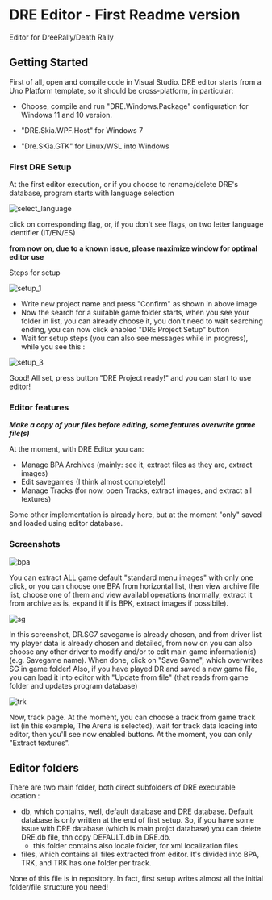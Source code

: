 # DRE Editor - First Readme version

Editor for DreeRally/Death Rally

## Getting Started

First of all, open and compile code in Visual Studio. DRE editor starts from a Uno Platform template, so it should be cross-platform, in particular:

- Choose, compile and run "DRE.Windows.Package" configuration for Windows 11 and 10 version.

- "DRE.Skia.WPF.Host" for Windows 7

- "Dre.SKia.GTK" for Linux/WSL into Windows

### First DRE Setup

At the first editor execution, or if you choose to rename/delete DRE's database, program starts with language selection 

![select_language](https://user-images.githubusercontent.com/37436823/160473012-2bdc6127-cc07-40bf-8fc7-6ea9751e3ef8.png)

click on corresponding flag, or, if you don't see flags, on two letter language identifier (IT/EN/ES)

**from now on, due to a known issue, please maximize window for optimal editor use**

Steps for setup

![setup_1](https://user-images.githubusercontent.com/37436823/160474424-c6e0e056-d7a9-4fff-8df1-55b93d3b28b8.png)

- Write new project name and press "Confirm" as shown in above image
- Now the search for a suitable game folder starts, when you see your folder in list, you can already choose it, you don't need to wait searching ending, you can now click enabled "DRE Project Setup" button
- Wait for setup steps (you can also see messages while in progress), while you see this :

![setup_3](https://user-images.githubusercontent.com/37436823/160475613-91bde35f-a3e4-492a-b01a-61b9173f0318.png)

Good! All set, press button "DRE Project ready!" and you can start to use editor!

### Editor features

***Make a copy of your files before editing, some features overwrite game file(s)***

At the moment, with DRE Editor you can:

- Manage BPA Archives (mainly: see it, extract files as they are, extract images)
- Edit savegames (I think almost completely!)
- Manage Tracks (for now, open Tracks, extract images, and extract all textures)

Some other implementation is already here, but at the moment "only" saved and loaded using editor database.

### Screenshots

![bpa](https://user-images.githubusercontent.com/37436823/160477589-e7ef8af7-bef3-43af-89a0-a2bc1dd996bf.png)

 You can extract ALL game default "standard menu images" with only one click, or you can choose one BPA from horizontal list, then view archive file list, choose one of them and view availabl operations (normally, extract it from archive as is, expand it if is BPK, extract images if possibile).
 
 ![sg](https://user-images.githubusercontent.com/37436823/160478363-475b1cf7-28a3-4288-8466-903740717a1f.png)

In this screenshot, DR.SG7 savegame is already chosen, and from driver list my player data is already chosen and detailed, from now on you can also choose any other driver to modify and/or to edit main game information(s) (e.g. Savegame name).
When done, click on "Save Game", which overwrites SG in game folder! Also, if you have played DR and saved a new game file, you can load it into editor with "Update from file" (that reads from game folder and updates program database)

![trk](https://user-images.githubusercontent.com/37436823/160479424-d3138525-7130-4b62-97f7-c486ac09aa35.png)

Now, track page. At the moment, you can choose a track from game track list (in this example, The Arena is selected), wait for track data loading into editor, then you'll see now enabled buttons.
At the moment, you can only "Extract textures".

## Editor folders

There are two main folder, both direct subfolders of DRE executable location : 

- db, which contains, well, default database and DRE database. Default database is only written at the end of first setup. So, if you have some issue with DRE database (which is main projct database) you can delete DRE.db file, thn copy DEFAULT.db in DRE.db.
  - this folder contains also locale folder, for xml localization files
- files, which contains all files extracted from editor. It's divided into BPA, TRK, and TRK has one folder per track.

None of this file is in repository. In fact, first setup writes almost all the initial folder/file structure you need!
 
